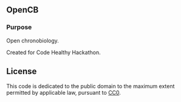OpenCB
------



### Purpose

Open chronobiology.

Created for Code Healthy Hackathon.

## License

This code is dedicated to the public domain to the maximum extent permitted by applicable law, pursuant to [CC0](http://creativecommons.org/publicdomain/zero/1.0/).

